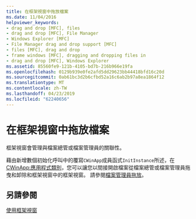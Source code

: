 ```yaml
---
title: 在框架視窗中拖放檔案
ms.date: 11/04/2016
helpviewer_keywords:
- drag and drop [MFC], files
- drag and drop [MFC], File Manager
- Windows Explorer [MFC]
- File Manager drag and drop support [MFC]
- files [MFC], drag and drop
- frame windows [MFC], dragging and dropping files in
- drag and drop [MFC], Windows Explorer
ms.assetid: 85560fe9-121b-4105-bd7b-216b966e19fa
ms.openlocfilehash: 0129b939e0fe2afd5dd29623bb44418bfd16c20d
ms.sourcegitcommit: 0ab61bc3d2b6cfbd52a16c6ab2b97a8ea1864f12
ms.translationtype: MT
ms.contentlocale: zh-TW
ms.lasthandoff: 04/23/2019
ms.locfileid: "62240656"
---
```

# <a name="dragging-and-dropping-files-in-a-frame-window"></a>在框架視窗中拖放檔案

框架視窗會管理與檔案總管或檔案管理員的關聯性。

藉由新增數個初始化呼叫中的覆寫`CWinApp`成員函式`InitInstance`所述，在[CWinApp:應用程式類別](../mfc/cwinapp-the-application-class.md)，您可以讓您以間接開啟檔案從檔案總管或檔案管理員拖曳和卸除和框架視窗中的框架視窗。 請參閱[檔案管理員拖放](../mfc/special-cwinapp-services.md)。

## <a name="see-also"></a>另請參閱

[使用框架視窗](../mfc/using-frame-windows.md)
